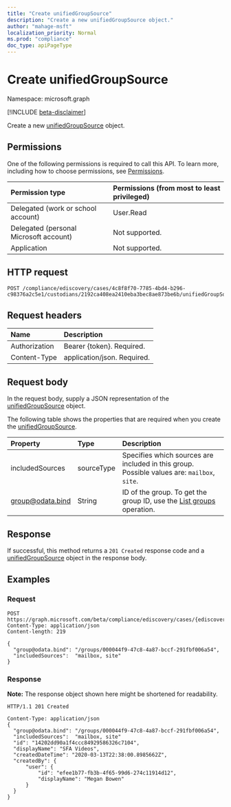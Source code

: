 ```yaml
---
title: "Create unifiedGroupSource"
description: "Create a new unifiedGroupSource object."
author: "mahage-msft"
localization_priority: Normal
ms.prod: "compliance"
doc_type: apiPageType
---
```


# Create unifiedGroupSource

Namespace: microsoft.graph

[!INCLUDE [beta-disclaimer](../../includes/beta-disclaimer.md)]

Create a new [unifiedGroupSource](../resources/unifiedgroupsource.md) object.

## Permissions

One of the following permissions is required to call this API. To learn more, including how to choose permissions, see [Permissions](/graph/permissions-reference).

|Permission type|Permissions (from most to least privileged)|
|:---|:---|
|Delegated (work or school account)|User.Read|
|Delegated (personal Microsoft account)|Not supported.|
|Application|Not supported.|

## HTTP request

<!-- {
  "blockType": "ignored"
}
-->

``` http
POST /compliance/ediscovery/cases/4c8f8f70-7785-4bd4-b296-c98376a2c5e1/custodians/2192ca408ea2410eba3bec8ae873be6b/unifiedGroupSources
```

## Request headers

|Name|Description|
|:---|:---|
|Authorization|Bearer {token}. Required.|
|Content-Type|application/json. Required.|

## Request body

In the request body, supply a JSON representation of the [unifiedGroupSource](../resources/unifiedgroupsource.md) object.

The following table shows the properties that are required when you create the [unifiedGroupSource](../resources/unifiedgroupsource.md).

|Property|Type|Description|
|:---|:---|:---|
|includedSources|sourceType|Specifies which sources are included in this group. Possible values are: `mailbox`, `site`.|
|group@odata.bind|String|ID of the group. To get the group ID, use the [List groups](../api/group-list.md) operation.|

## Response

If successful, this method returns a `201 Created` response code and a [unifiedGroupSource](../resources/unifiedgroupsource.md) object in the response body.

## Examples

### Request

<!-- {
  "blockType": "request",
  "name": "create_unifiedgroupsource_from_"
}
-->

``` http
POST https://graph.microsoft.com/beta/compliance/ediscovery/cases/{ediscoveryCaseId}/custodians/{custodianId}/unifiedGroupSources
Content-Type: application/json
Content-length: 219

{
  "group@odata.bind": "/groups/000044f9-47c8-4a87-bccf-291fbf006a54",
  "includedSources":  "mailbox, site"
}
```

### Response

**Note:** The response object shown here might be shortened for readability.
<!-- {
  "blockType": "response",
  "truncated": true,
  "@odata.type": "microsoft.compliance.ediscovery.contract.unifiedGroupSource"
}
-->

``` http
HTTP/1.1 201 Created

Content-Type: application/json
{
  "group@odata.bind": "/groups/000044f9-47c8-4a87-bccf-291fbf006a54",
  "includedSources":  "mailbox, site"
  "id": "14202dd90a1f4ccc84929586326c7104",
  "displayName": "SFA Videos",
  "createdDateTime": "2020-03-13T22:38:00.8985662Z",
  "createdBy": {
      "user": {
          "id": "efee1b77-fb3b-4f65-99d6-274c11914d12",
          "displayName": "Megan Bowen"
      }
  }
}
```
